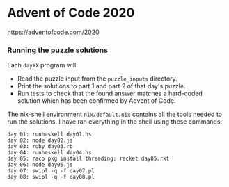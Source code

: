 # Advent of Code 2020

https://adventofcode.com/2020

### Running the puzzle solutions

Each `dayXX` program will:

- Read the puzzle input from the `puzzle_inputs` directory.
- Print the solutions to part 1 and part 2 of that day's puzzle.
- Run tests to check that the found answer matches a hard-coded
  solution which has been confirmed by Advent of Code.

The nix-shell environment `nix/default.nix` contains all the tools needed to run
the solutions. I have ran everything in the shell using these commands:

```
day 01: runhaskell day01.hs
day 02: node day02.js
day 03: ruby day03.rb
day 04: runhaskell day04.hs
day 05: raco pkg install threading; racket day05.rkt
day 06: node day06.js
day 07: swipl -q -f day07.pl
day 08: swipl -q -f day08.pl
```
